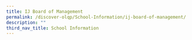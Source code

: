 ```yaml
---
title: IJ Board of Management
permalink: /discover-olqp/School-Information/ij-board-of-management/
description: ""
third_nav_title: School Information
---
```

